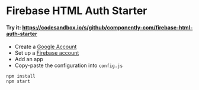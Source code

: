 # Firebase HTML Auth Starter

#### Try it: https://codesandbox.io/s/github/componently-com/firebase-html-auth-starter

* Create a [Google Account](https://accounts.google.com/signup)
* Set up a [Firebase account](https://console.firebase.google.com/)
* Add an app
* Copy-paste the configuration into `config.js`

```
npm install
npm start
```
 
